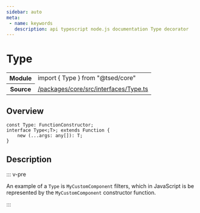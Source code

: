 ```yaml
---
sidebar: auto
meta:
 - name: keywords
   description: api typescript node.js documentation Type decorator
---
```

# Type <Badge text="Decorator" type="decorator"/>
<!-- Summary -->
<section class="symbol-info"><table class="is-full-width"><tbody><tr><th>Module</th><td><div class="lang-typescript"><span class="token keyword">import</span> { Type }&nbsp;<span class="token keyword">from</span>&nbsp;<span class="token string">"@tsed/core"</span></div></td></tr><tr><th>Source</th><td><a href="https://github.com/Romakita/ts-express-decorators/blob/v4.31.9/packages/core/src/interfaces/Type.ts#L0-L0">/packages/core/src/interfaces/Type.ts</a></td></tr></tbody></table></section>

<!-- Overview -->
## Overview


<pre><code class="typescript-lang "><span class="token keyword">const</span> Type<span class="token punctuation">:</span> FunctionConstructor<span class="token punctuation">;</span>
<span class="token keyword">interface</span> Type&lt<span class="token punctuation">;</span>T&gt<span class="token punctuation">;</span> <span class="token keyword">extends</span> Function <span class="token punctuation">{</span>
    new <span class="token punctuation">(</span>...args<span class="token punctuation">:</span> <span class="token keyword">any</span><span class="token punctuation">[</span><span class="token punctuation">]</span><span class="token punctuation">)</span><span class="token punctuation">:</span> T<span class="token punctuation">;</span>
<span class="token punctuation">}</span></code></pre>



<!-- Description -->
## Description

::: v-pre

An example of a `Type` is `MyCustomComponent` filters, which in JavaScript is be represented by
the `MyCustomComponent` constructor function.

:::